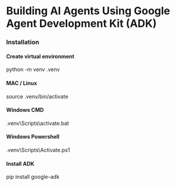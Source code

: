 # Building AI Agents Using Google Agent Development Kit (ADK)

### Installation

#### Create virtual environment
python -m venv .venv
#### MAC / Linux
source .venv/bin/activate
#### Windows CMD
.venv\Scripts\activate.bat
#### Windows Powershell
.venv\Scripts\Activate.ps1

#### Install ADK
pip install google-adk


